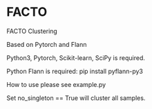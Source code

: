 # FACTO
FACTO Clustering

Based on Pytorch and Flann

Python3, Pytorch, Scikit-learn, SciPy is required.

Python Flann is required: pip install pyflann-py3

How to use please see example.py

Set no_singleton == True will cluster all samples.
